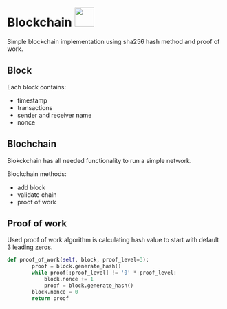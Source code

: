 # Blockchain <img src="attachment:block.png" width="45" height="45"/>
Simple blockchain implementation using sha256 hash method and proof of work.

## Block
Each block contains:
- timestamp
- transactions
- sender and receiver name
- nonce

## Blochchain
Blokckchain has all needed functionality to run a simple network. <br/>

Blockchain methods:
- add block
- validate chain
- proof of work

## Proof of work
Used proof of work algorithm is calculating hash value to start with default 3 leading zeros.
```python
def proof_of_work(self, block, proof_level=3):
        proof = block.generate_hash()
        while proof[:proof_level] != '0' * proof_level:
            block.nonce += 1 
            proof = block.generate_hash()
        block.nonce = 0
        return proof

```
